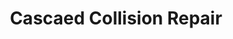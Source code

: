 ---
title: "Cascaed Collision Repair"
url: /eagle-mountain/cascaed-collision-repair/
shop: Autowerkstatt
---